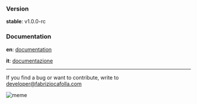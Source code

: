### Version
**stable**: v1.0.0-rc

### Documentation 

**en**: [documentation](https://github.com/FabrizioCafolla/response-http/wiki/Response-http-documentation)

**it**: [documentazione](https://github.com/FabrizioCafolla/response-http/wiki/Documentazione-response-http)

***

If you find a bug or want to contribute, write to developer@fabriziocafolla.com

![meme](http://blog.davidjs.com/wp-content/uploads/2018/09/debugging.jpg)
